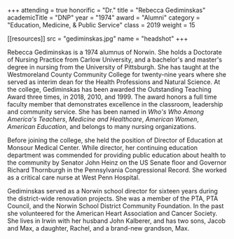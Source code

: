 +++
attending = true
honorific = "Dr."
title     = "Rebecca Gediminskas"
academicTitle = "DNP"
year      = "1974"
award     = "Alumni"
category  = "Education, Medicine, & Public Service"
class     = 2019
weight    = 15

[[resources]]
  src  = "gediminskas.jpg"
  name = "headshot"
+++

Rebecca Gediminskas is a 1974 alumnus of Norwin. She holds a Doctorate of Nursing Practice from Carlow University, and a bachelor's and master's degree in nursing from the University of Pittsburgh. She has taught at the Westmoreland County Community College for twenty-nine years where she served as interim dean for the Health Professions and Natural Science. At the college, Gediminskas has been awarded the Outstanding Teaching Award three times, in 2018, 2010, and 1999. The award honors a full time faculty member that demonstrates excellence in the classroom, leadership and community service. She has been named in *Who's Who Among America's Teachers*, *Medicine and Healthcare*, *American Women*, *American Education*, and belongs to many nursing organizations.

Before joining the college, she held the position of Director of Education at Monsour Medical Center. While director, her continuing education department was commended for providing public education about health to the community by Senator John Heinz on the US Senate floor and Governor Richard Thornburgh in the Pennsylvania Congressional Record. She worked as a critical care nurse at West Penn Hospital.

Gediminskas served as a Norwin school director for sixteen years during the district-wide renovation projects. She was a member of the PTA, PTA Council, and the Norwin School District Community Foundation. In the past she volunteered for the American Heart Association and Cancer Society. She lives in Irwin with her husband John Kalberer, and has two sons, Jacob and Max, a daughter, Rachel, and a brand-new grandson, Max.
